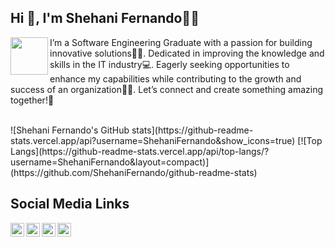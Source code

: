 ## Hi 👋, I'm Shehani Fernando👩‍💻

<img align="left" src="https://img.freepik.com/premium-vector/girl-coding-designing-with-pc-illustration_418302-2383.jpg?w=826" width="60" height="60"/>  

I’m a Software Engineering Graduate with a passion for building innovative solutions👩‍🎓. Dedicated in improving the knowledge and skills in the IT industry💻. Eagerly seeking opportunities to enhance my capabilities while contributing to the growth and success of an organization🙇‍♀️.
Let’s connect and create something amazing together!🚀

</br>
![Shehani Fernando's GitHub stats](https://github-readme-stats.vercel.app/api?username=ShehaniFernando&show_icons=true)
[![Top Langs](https://github-readme-stats.vercel.app/api/top-langs/?username=ShehaniFernando&layout=compact)](https://github.com/ShehaniFernando/github-readme-stats)
</br>

## Social Media Links

[<img align="left" alt="ShehaniFernando | LinkedIn" width="22px" src="https://cdn.jsdelivr.net/npm/simple-icons@v3/icons/linkedin.svg" />][Linkedin]
[<img align="left" alt="ShehaniFernando | Facebook" width="22px" src="https://cdn.jsdelivr.net/npm/simple-icons@3.4.1/icons/facebook.svg" />][Facebook]
[<img align="left" alt="ShehaniFernando | Instagram" width="22px" src="https://cdn.jsdelivr.net/npm/simple-icons@3.4.1/icons/instagram.svg" />][Instagram]
[<img align="left" alt="ShehaniFernando | DEV" width="22px" src="https://d2fltix0v2e0sb.cloudfront.net/dev-badge.svg" />][DEV]

[Linkedin]: https://www.linkedin.com/in/shehani-fernando-62b431190/
[Facebook]: https://www.facebook.com/Sheyy131/
[Instagram]: https://www.instagram.com/sheyy_de/
[DEV]: https://dev.to/shehanifernando

